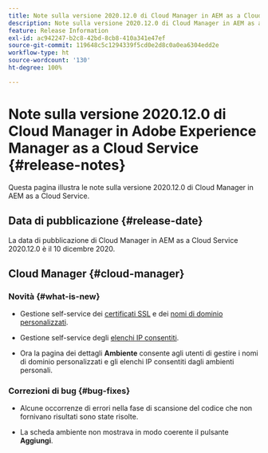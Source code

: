 ```yaml
---
title: Note sulla versione 2020.12.0 di Cloud Manager in AEM as a Cloud Service
description: Note sulla versione 2020.12.0 di Cloud Manager in AEM as a Cloud Service
feature: Release Information
exl-id: ac942247-b2c8-42bd-8cb8-410a341e47ef
source-git-commit: 119648c5c1294339f5cd0e2d8c0a0ea6304edd2e
workflow-type: ht
source-wordcount: '130'
ht-degree: 100%

---
```


# Note sulla versione 2020.12.0 di Cloud Manager in Adobe Experience Manager as a Cloud Service {#release-notes}

Questa pagina illustra le note sulla versione 2020.12.0 di Cloud Manager in AEM as a Cloud Service.

## Data di pubblicazione {#release-date}

La data di pubblicazione di Cloud Manager in AEM as a Cloud Service 2020.12.0 è il 10 dicembre 2020.

## Cloud Manager {#cloud-manager}

### Novità {#what-is-new}

* Gestione self-service dei [certificati SSL](/help/implementing/cloud-manager/managing-ssl-certifications/introduction.md) e dei [nomi di dominio personalizzati](/help/implementing/cloud-manager/custom-domain-names/introduction.md).

* Gestione self-service degli [elenchi IP consentiti](/help/implementing/cloud-manager/ip-allow-lists/introduction.md).

* Ora la pagina dei dettagli **Ambiente** consente agli utenti di gestire i nomi di dominio personalizzati e gli elenchi IP consentiti dagli ambienti personali.


### Correzioni di bug  {#bug-fixes}

* Alcune occorrenze di errori nella fase di scansione del codice che non fornivano risultati sono state risolte.

* La scheda ambiente non mostrava in modo coerente il pulsante **Aggiungi**.
